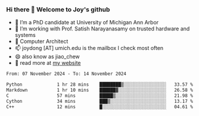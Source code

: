 ### Hi there 👋 Welcome to Joy's github

- 🔭 I’m a PhD candidate at University of Michigan Ann Arbor
- 🌱 I’m working with Prof. Satish Narayanasamy on trusted hardware and systems
- 👯 Computer Architect
- 📫 joydong [AT] umich.edu is the mailbox I check most often
- 😄 also know as jiao_chew
- 💬 read more at [my website](https://joydddd.github.io/)
<!--START_SECTION:waka-->

```txt
From: 07 November 2024 - To: 14 November 2024

Python             1 hr 28 mins    ████████▒░░░░░░░░░░░░░░░░   33.57 %
Markdown           1 hr 10 mins    ██████▓░░░░░░░░░░░░░░░░░░   26.58 %
C                  57 mins         █████▒░░░░░░░░░░░░░░░░░░░   21.98 %
Cython             34 mins         ███▒░░░░░░░░░░░░░░░░░░░░░   13.17 %
C++                12 mins         █░░░░░░░░░░░░░░░░░░░░░░░░   04.61 %
```

<!--END_SECTION:waka-->
